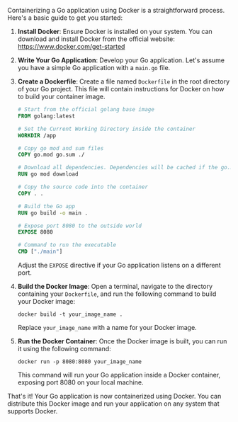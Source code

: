 Containerizing a Go application using Docker is a straightforward process. Here's a basic guide to get you started:

1. **Install Docker**: Ensure Docker is installed on your system. You can download and install Docker from the official website: https://www.docker.com/get-started

2. **Write Your Go Application**: Develop your Go application. Let's assume you have a simple Go application with a `main.go` file.

3. **Create a Dockerfile**: Create a file named `Dockerfile` in the root directory of your Go project. This file will contain instructions for Docker on how to build your container image.

   ```Dockerfile
   # Start from the official golang base image
   FROM golang:latest
   
   # Set the Current Working Directory inside the container
   WORKDIR /app
   
   # Copy go mod and sum files
   COPY go.mod go.sum ./
   
   # Download all dependencies. Dependencies will be cached if the go.mod and go.sum files are not changed
   RUN go mod download
   
   # Copy the source code into the container
   COPY . .
   
   # Build the Go app
   RUN go build -o main .
   
   # Expose port 8080 to the outside world
   EXPOSE 8080
   
   # Command to run the executable
   CMD ["./main"]
   ```

   Adjust the `EXPOSE` directive if your Go application listens on a different port.

4. **Build the Docker Image**: Open a terminal, navigate to the directory containing your `Dockerfile`, and run the following command to build your Docker image:

   ```
   docker build -t your_image_name .
   ```

   Replace `your_image_name` with a name for your Docker image.

5. **Run the Docker Container**: Once the Docker image is built, you can run it using the following command:

   ```
   docker run -p 8080:8080 your_image_name
   ```

   This command will run your Go application inside a Docker container, exposing port 8080 on your local machine.

That's it! Your Go application is now containerized using Docker. You can distribute this Docker image and run your application on any system that supports Docker.